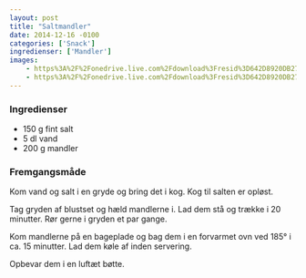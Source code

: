 ```yaml
---
layout: post
title: "Saltmandler"
date: 2014-12-16 -0100
categories: ['Snack']
ingredienser: ['Mandler']
images:
    - https%3A%2F%2Fonedrive.live.com%2Fdownload%3Fresid%3D642D8920DB2784EE!167221
    - https%3A%2F%2Fonedrive.live.com%2Fdownload%3Fresid%3D642D8920DB2784EE!167220
---
```

### Ingredienser
-   150 g fint salt
-   5 dl vand
-   200 g mandler

### Fremgangsmåde
Kom vand og salt i en gryde og bring det i kog. Kog til salten er opløst.

Tag gryden af blustset og hæld mandlerne i. Lad dem stå og trække i 20 minutter. Rør gerne i gryden et par gange.

Kom mandlerne på en bageplade og bag dem i en forvarmet ovn ved 185&deg; i ca. 15 minutter. Lad dem køle af inden servering.

Opbevar dem i en luftæt bøtte.
